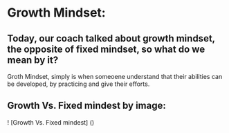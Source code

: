 # Growth Mindset:
## Today, our coach  talked about growth mindset, the opposite of fixed mindset, so what do we mean by it?
Groth Mindset, simply is when someoene understand that their abilities can be developed, by practicing and give their efforts.

## Growth Vs. Fixed mindest by image:

! [Growth Vs. Fixed mindest] ()
